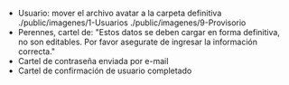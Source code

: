 - Usuario: mover el archivo avatar a la carpeta definitiva
	./public/imagenes/1-Usuarios
	./public/imagenes/9-Provisorio
- Perennes, cartel de: "Estos datos se deben cargar en forma definitiva, no son editables. Por favor asegurate de ingresar la información correcta."
- Cartel de contraseña enviada por e-mail
- Cartel de confirmación de usuario completado
